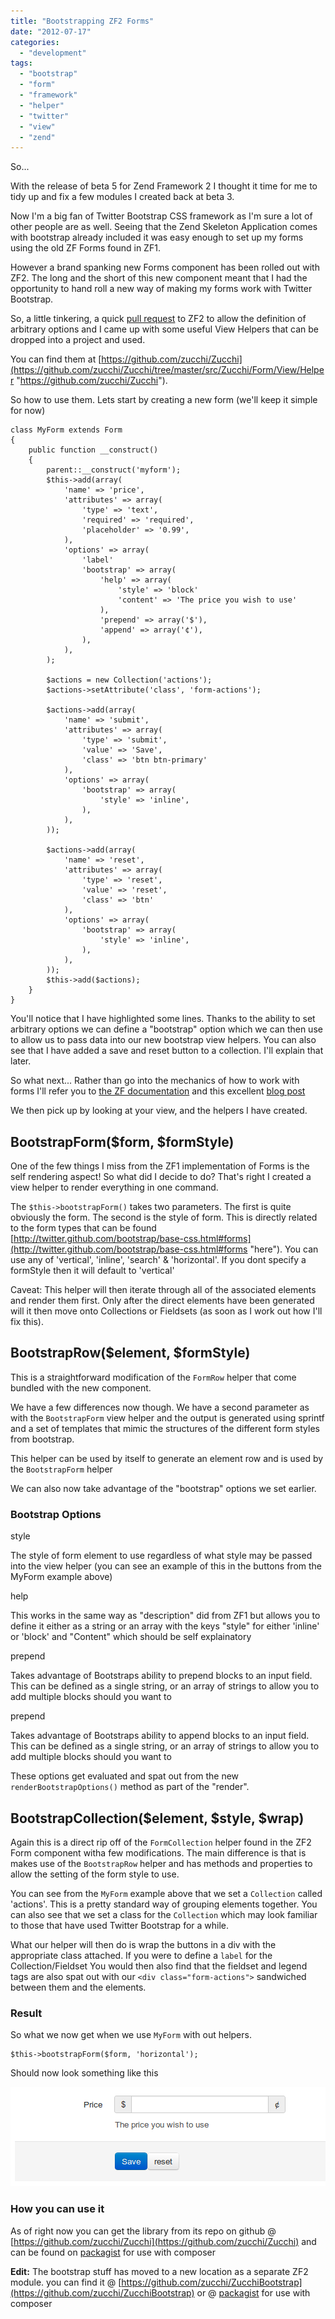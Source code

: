 ```yaml
---
title: "Bootstrapping ZF2 Forms"
date: "2012-07-17"
categories: 
  - "development"
tags: 
  - "bootstrap"
  - "form"
  - "framework"
  - "helper"
  - "twitter"
  - "view"
  - "zend"
---
```


So...

With the release of beta 5 for Zend Framework 2 I thought it time for me to tidy up and fix a few modules I created back at beta 3.

Now I'm a big fan of Twitter Bootstrap CSS framework as I'm sure a lot of other people are as well. Seeing that the Zend Skeleton Application comes with bootstrap already included it was easy enough to set up my forms using the old ZF Forms found in ZF1.

However a brand spanking new Forms component has been rolled out with ZF2. The long and the short of this new component meant that I had the opportunity to hand roll a new way of making my forms work with Twitter Bootstrap.

So, a little tinkering, a quick [pull request](https://github.com/zendframework/zf2/pull/1893) to ZF2 to allow the definition of arbitrary options and I came up with some useful View Helpers that can be dropped into a project and used.

You can find them at [https://github.com/zucchi/Zucchi](https://github.com/zucchi/Zucchi/tree/master/src/Zucchi/Form/View/Helper "https://github.com/zucchi/Zucchi").

So how to use them. Lets start by creating a new form (we'll keep it simple for now) <!--more-->

```
class MyForm extends Form
{
    public function __construct()
    {
        parent::__construct('myform');
        $this->add(array(
            'name' => 'price',
            'attributes' => array(
                'type' => 'text',
                'required' => 'required',
                'placeholder' => '0.99',
            ),
            'options' => array(
                'label'
                'bootstrap' => array(
                    'help' => array(
                        'style' => 'block'
                        'content' => 'The price you wish to use'
                    ),
                    'prepend' => array('$'),
                    'append' => array('¢'),
                ),
            ),
        );

        $actions = new Collection('actions');
        $actions->setAttribute('class', 'form-actions');

        $actions->add(array(
            'name' => 'submit',
            'attributes' => array(
                'type' => 'submit',
                'value' => 'Save',
                'class' => 'btn btn-primary'
            ),
            'options' => array(
                'bootstrap' => array(
                    'style' => 'inline',
                ),
            ),
        ));

        $actions->add(array(
            'name' => 'reset',
            'attributes' => array(
                'type' => 'reset',
                'value' => 'reset',
                'class' => 'btn'
            ),
            'options' => array(
                'bootstrap' => array(
                    'style' => 'inline',
                ),
            ),
        ));
        $this->add($actions);
    }
}
```

You'll notice that I have highlighted some lines. Thanks to the ability to set arbitrary options we can define a "bootstrap" option which we can then use to allow us to pass data into our new bootstrap view helpers. You can also see that I have added a save and reset button to a collection. I'll explain that later.

So what next... Rather than go into the mechanics of how to work with forms I'll refer you to [the ZF documentation](http://zend-framework-2-doc.readthedocs.org/en/latest/modules/zend.form.intro.html "the ZF documentation") and this excellent [blog post](http://www.michaelgallego.fr/blog/?p=190 "New Zend\Form features explained")

We then pick up by looking at your view, and the helpers I have created.

## BootstrapForm($form, $formStyle)

One of the few things I miss from the ZF1 implementation of Forms is the self rendering aspect! So what did I decide to do? That's right I created a view helper to render everything in one command.

The `$this->bootstrapForm()` takes two parameters. The first is quite obviously the form. The second is the style of form. This is directly related to the form types that can be found [http://twitter.github.com/bootstrap/base-css.html#forms](http://twitter.github.com/bootstrap/base-css.html#forms "here"). You can use any of 'vertical', 'inline', 'search' & 'horizontal'. If you dont specify a formStyle then it will default to 'vertical'

Caveat: This helper will then iterate through all of the associated elements and render them first. Only after the direct elements have been generated will it then move onto Collections or Fieldsets (as soon as I work out how I'll fix this).

## BootstrapRow($element, $formStyle)

This is a straightforward modification of the `FormRow` helper that come bundled with the new component.

We have a few differences now though. We have a second parameter as with the `BootstrapForm` view helper and the output is generated using sprintf and a set of templates that mimic the structures of the different form styles from bootstrap.

This helper can be used by itself to generate an element row and is used by the `BootstrapForm` helper

We can also now take advantage of the "bootstrap" options we set earlier.

### Bootstrap Options

style

The style of form element to use regardless of what style may be passed into the view helper (you can see an example of this in the buttons from the MyForm example above)

help

This works in the same way as "description" did from ZF1 but allows you to define it either as a string or an array with the keys "style" for either 'inline' or 'block' and "Content" which should be self explainatory

prepend

Takes advantage of Bootstraps ability to prepend blocks to an input field. This can be defined as a single string, or an array of strings to allow you to add multiple blocks should you want to

prepend

Takes advantage of Bootstraps ability to append blocks to an input field. This can be defined as a single string, or an array of strings to allow you to add multiple blocks should you want to

These options get evaluated and spat out from the new `renderBootstrapOptions()` method as part of the "render".

## BootstrapCollection($element, $style, $wrap)

Again this is a direct rip off of the `FormCollection` helper found in the ZF2 Form component witha few modifications. The main difference is that is makes use of the `BootstrapRow` helper and has methods and properties to allow the setting of the form style to use.

You can see from the `MyForm` example above that we set a `Collection` called 'actions'. This is a pretty standard way of grouping elements together. You can also see that we set a class for the `Collection` which may look familiar to those that have used Twitter Bootstrap for a while.

What our helper will then do is wrap the buttons in a div with the appropriate class attached. If you were to define a `label` for the Collection/Fieldset You would then also find that the fieldset and legend tags are also spat out with our `<div class="form-actions">` sandwiched between them and the elements.

### Result

So what we now get when we use `MyForm` with out helpers.

```
$this->bootstrapForm($form, 'horizontal');
```

Should now look something like this

[![results of bootstrap helper](/assets/images/bootstrap-result1.png "bootstrap-result")](http://phpboyscout.uk/wp-content/uploads/2012/07/bootstrap-result1.png)

### How you can use it

As of right now you can get the library from its repo on github @ [https://github.com/zucchi/Zucchi](https://github.com/zucchi/Zucchi) and can be found on [packagist](http://packagist.org/packages/zucchi/zucchi "zucchi/zucchi") for use with composer

**Edit:** The bootstrap stuff has moved to a new location as a separate ZF2 module. you can find it @ [https://github.com/zucchi/ZucchiBootstrap](https://github.com/zucchi/ZucchiBootstrap) or @ [packagist](http://packagist.org/packages/zucchi/bootstrap "zucchi/bootstrap") for use with composer
